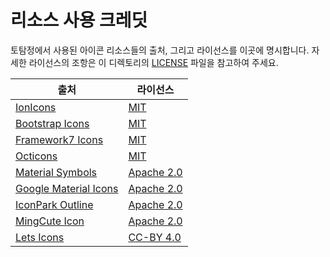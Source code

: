 # 리소스 사용 크레딧

토탐정에서 사용된 아이콘 리소스들의 출처, 그리고 라이선스를 이곳에 명시합니다.
자세한 라이선스의 조항은 이 디렉토리의 [LICENSE](./LICENSE) 파일을 참고하여 주세요.

| 출처                                                                     | 라이선스                                                  |
| ------------------------------------------------------------------------ | --------------------------------------------------------- |
| [IonIcons](https://github.com/ionic-team/ionicons)                       | [MIT](https://opensource.org/license/mit)                 |
| [Bootstrap Icons](https://github.com/uiwjs/bootstrap-icons)              | [MIT](https://opensource.org/license/mit)                 |
| [Framework7 Icons](https://github.com/framework7io/framework7-icons)     | [MIT](https://opensource.org/license/mit)                 |
| [Octicons](https://github.com/primer/octicons)                           | [MIT](https://opensource.org/license/mit)                 |
| [Material Symbols](https://github.com/google/material-design-icons)      | [Apache 2.0](https://www.apache.org/licenses/LICENSE-2.0) |
| [Google Material Icons](https://github.com/google/material-design-icons) | [Apache 2.0](https://www.apache.org/licenses/LICENSE-2.0) |
| [IconPark Outline](https://github.com/bytedance/IconPark)                | [Apache 2.0](https://www.apache.org/licenses/LICENSE-2.0) |
| [MingCute Icon](https://github.com/Richard9394/MingCute)                 | [Apache 2.0](https://www.apache.org/licenses/LICENSE-2.0) |
| [Lets Icons](https://github.com/BoogieMonsta/lets-icons)                 | [CC-BY 4.0](https://creativecommons.org/licenses/by/4.0/) |
